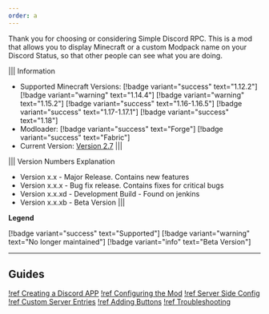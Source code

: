 ```yaml
---
order: a 
---
```


Thank you for choosing or considering Simple Discord RPC. This is a mod that allows you to display Minecraft or a custom Modpack name on your Discord Status, so that other people can see what you are doing.

||| Information
- Supported Minecraft Versions: [!badge variant="success" text="1.12.2"] [!badge variant="warning" text="1.14.4"] [!badge variant="warning" text="1.15.2"] [!badge variant="success" text="1.16-1.16.5"] [!badge variant="success" text="1.17-1.17.1"] [!badge variant="success" text="1.18"]
- Modloader: [!badge variant="success" text="Forge"] [!badge variant="success" text="Fabric"]
- Current Version: [Version 2.7](https://www.curseforge.com/minecraft/mc-mods/simple-discord-rpc)
|||

||| Version Numbers Explanation
- Version x.x - Major Release. Contains new features
- Version x.x.x - Bug fix release. Contains fixes for critical bugs
- Version x.x.xd - Development Build - Found on jenkins
- Version x.x.xb - Beta Version
|||

**Legend**

[!badge variant="success" text="Supported"] [!badge variant="warning" text="No longer maintained"] [!badge variant="info" text="Beta Version"]

---

## Guides

[!ref Creating a Discord APP](/simple-rpc/custom-app/)
[!ref Configuring the Mod](/simple-rpc/client-config/)
[!ref Server Side Config](/simple-rpc/server-config/)
[!ref Custom Server Entries](/simple-rpc/server-entries/)
[!ref Adding Buttons](/simple-rpc/custom-buttons/)
[!ref Troubleshooting](/simple-rpc/custom-buttons/)
